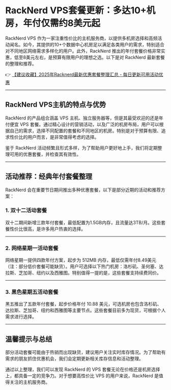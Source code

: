 # RackNerd VPS套餐更新：多达10+机房，年付仅需约8美元起

RackNerd VPS 作为一家注重性价比的主机服务商，以提供多机房选择和高频活动闻名。如今，其提供的10+个数据中心机房足以满足各类用户的需求，特别适合对不同地区网络需求多样化的用户。此外，RackNerd 推出的年付套餐价格非常实惠，低至8美元左右，是预算有限用户的理想之选。以下是对 RackNerd 最新套餐的整理和推荐。

👉 [【建议收藏】2025年Racknerd最新优惠套餐整理汇总 - 每日更新可用活动优惠](https://bit.ly/Rack_Nerd)

---

## RackNerd VPS主机的特点与优势

RackNerd 的产品组合涵盖 VPS 主机、独立服务器等，但是其最受欢迎的还是年付便宜 VPS 套餐。通过精心设计的营销活动，以及广泛的机房布局，用户可以根据自己的需求，选择不同配置的套餐和不同地区的机房。特别是对于预算有限、追求性价比的用户而言，是非常值得考虑的选择。

鉴于 RackNerd 活动频繁且形式多样，为了帮助用户更好地上手，我们将定期整理可用的优惠套餐，并检查其有效性。

---

## 活动推荐：经典年付套餐整理

RackNerd 会在重要节日期间推出多种优惠套餐，以下是部分近期的活动和推荐方案：

### 1. 双十二活动套餐
双十二期间新增三款年付套餐，最低配置为1.5GB内存，且流量达3TB/月。这些套餐性价比很高，是许多用户热衷的选择。

---

### 2. 网络星期一活动套餐
网络星期一提供四款年付方案，起步为 512MB 内存，最低仅需年付8.49美元（注：部分低价套餐可能缺货）。用户可选择以下热门机房：洛杉矶、圣何塞、达拉斯、芝加哥、纽约以及西雅图。特别值得一提的是，这些套餐支持续费同价。

---

### 3. 黑色星期五活动套餐
黑五推出了五款年付套餐，起步价格年付 10.88 美元，可选机房也包含洛杉矶、达拉斯、芝加哥、纽约和西雅图等主要节点。这些套餐目前多为现货，可根据个人需求进行选择。

---

## 温馨提示与总结

部分活动套餐可能由于热销而出现缺货，建议用户关注实时库存情况。为了帮助有需求的朋友抓住优惠机会，我们会定期更新相关库存信息和活动整理。

通过以上整理，我们可以发现 RackNerd 的 VPS 套餐无论在价格还是机房选择上，都具备一定的竞争力。对于想要高性价比 VPS 的用户来说，RackNerd 是值得关注的主机服务商。